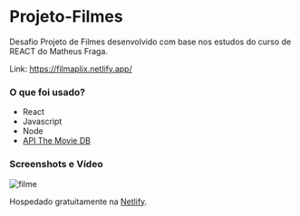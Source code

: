 # Projeto-Filmes
Desafio Projeto de Filmes desenvolvido com base nos estudos do curso de REACT do Matheus Fraga.

 Link: https://filmaplix.netlify.app/
 
 ### O que foi usado?
 - React
 - Javascript
 - Node
 - [API The Movie DB](https://api.themoviedb.org/)
 
 ### Screenshots e Vídeo
![filme](https://user-images.githubusercontent.com/83349744/210867165-1845aba8-2e55-4ca6-af16-1cc213d0a026.png)

Hospedado gratuitamente na [Netlify](https://app.netlify.com/).
